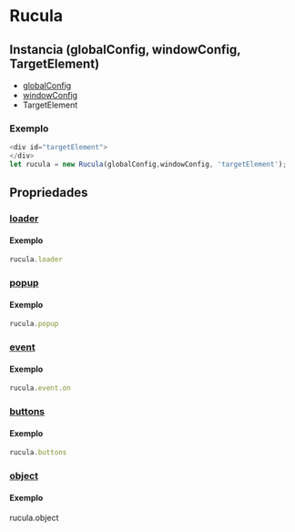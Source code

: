 # Rucula

## Instancia (globalConfig, windowConfig, TargetElement)

- [globalConfig]()
- [windowConfig](./janelas.md)
- TargetElement

### Exemplo
    
```js
<div id="targetElement">
</div>
let rucula = new Rucula(globalConfig,windowConfig, 'targetElement');
```

## Propriedades

### [loader](./popup.md)
#### Exemplo
```js
rucula.loader
```

### [popup](./popup.md)
#### Exemplo
```js
rucula.popup
```
### [event]()
#### Exemplo
```js
rucula.event.on
```

### [buttons]()
#### Exemplo
```js
rucula.buttons
```

### [object]()
#### Exemplo
rucula.object
```js
```
